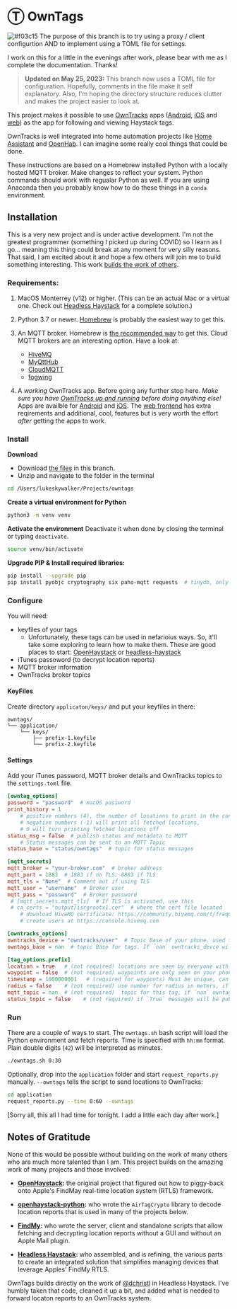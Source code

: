 # Ⓣ OwnTags
![#f03c15](https://placehold.co/15x15/50bf54/50bf54.png) The purpose of this branch is to try using a proxy / client configurtion AND to implement using a TOML file for settings.

I work on this for a little in the evenings after work, please bear with me as I complete the documentation. Thanks!

> **Updated on May 25, 2023:** This branch now uses a TOML file for configuration. Hopefully, comments in the file make it self explanatory. Also, I'm hoping the directory structure reduces clutter and makes the project easier to look at.

This project makes it possible to use [OwnTracks](https://owntracks.org/) apps ([Android](https://play.google.com/store/apps/details?id=org.owntracks.android), [iOS](https://itunes.apple.com/us/app/mqttitude/id692424691?mt=8) and [web](https://github.com/owntracks/frontend)) as the app for following and viewing Haystack tags.

OwnTracks is well integrated into home automation projects like [Home Assistant](https://www.home-assistant.io/integrations/owntracks/) and [OpenHab](https://www.openhab.org/addons/bindings/gpstracker/). I can imagine some really cool things that could be done.

These instructions are based on a Homebrew installed Python with a locally hosted MQTT broker. Make changes to reflect your system. Python commands should work with regualar Python as well. If you are using Anaconda then you probably know how to do these things in a `conda` environment.


<!-- ![map displaying owntracks features like track lines, heatmaps and  regions](map-features.png "OwnTracks Map Features")

I'm going to use these in some screenshots.
Robots: 33.81411508658622, -117.9209239699076
Light Saber: 33.814089694852186, -117.92266596079212
Luke: 33.8141448100308, -117.92313412450245
X-Wing: 33.814162638077384, -117.92309657349315
-->
## Installation 

This is a very new project and is under active development. I'm not the greatest programmer (something I picked up during COVID) so I learn as I go... meaning this thing could break at any moment for very silly reasons. That said, I am excited about it and hope a few others will join me to build something interesting. This work [builds the work of others](https://github.com/mrmay-dev/owntags/tree/dev-client#notes-of-gratitude).

### Requirements:

1. MacOS Monterrey (v12) or higher. (This can be an actual Mac or a virtual one. Check out [Headless Haystack](https://github.com/dchristl/headless-haystack) for a complete solution.)

2. Python 3.7 or newer. [Homebrew](https://docs.brew.sh/Homebrew-and-Python) is probably the easiest way to get this.

3. An MQTT broker. Homebrew is [the recommended way](https://mosquitto.org/download/#mac) to get this. Cloud MQTT brokers are an interesting option. Have a look at:
     - [HiveMQ](https://www.hivemq.com/mqtt-cloud-broker/)
     - [MyQttHub](https://myqtthub.com/en)
     - [CloudMQTT](https://www.cloudmqtt.com/)
     - [fogwing](https://www.fogwing.io/)

4. A *working* OwnTracks app. Before going any further stop here. *Make sure you have [OwnTracks up and running](https://owntracks.org/booklet/) before doing anything else!* Apps are availble for [Android](https://play.google.com/store/apps/details?id=org.owntracks.android) and [iOS](https://itunes.apple.com/us/app/mqttitude/id692424691?mt=8). The [web frontend](https://github.com/owntracks/frontend) has extra reqirements and additional, cool, features but is very worth the effort *after* getting the apps to work.


### Install

**Download**
- Download [the files](https://github.com/mrmay-dev/owntags/archive/refs/heads/dev-client.zip) in this branch.
- Unzip and navigate to the folder in the terminal

```bash
cd /Users/lukeskywalker/Projects/owntags
```

**Create a virtual environment for Python**
```bash
python3 -m venv venv
```

**Activate the environment**
Deactivate it when done by closing the terminal or typing `deactivate`.

```bash
source venv/bin/activate
```

**Upgrade PIP & Install required libraries:**
```bash
pip install --upgrade pip
pip install pyobjc cryptography six paho-mqtt requests  # tinydb, only if you want to export locations to this database
``` 

### Configure

You will need:

* keyfiles of your tags
    * Unfortunately, these tags can be used in nefarioius ways. So, it'll take some exploring to learn how to make them. These are good places to start: [OpenHaystack](https://github.com/seemoo-lab/openhaystack/tree/main/Firmware/ESP32#deploy-the-firmware) or [headless-haystack](https://github.com/dchristl/headless-haystack/tree/main/firmware/ESP32)
* iTunes passoword (to decrypt location reports)
* MQTT broker information
* OwnTracks broker topics

#### KeyFiles

Create directory `applicaton/keys/` and put your keyfiles in there:

```text
owntags/
└── application/
    └── keys/
        ├── prefix-1.keyfile
        └── prefix-2.keyfile
```

#### Settings

Add your iTunes password, MQTT broker details and OwnTracks topics to the `settings.toml` file.

```toml
[owntag_options]
password = "password"  # macOS password
print_history = 1
    # positive numbers (4), the number of locations to print in the console
    # negative numbers (-1) will print all fetched locations,
    # 0 will turn printing fetched locations off
status_msg = false  # publish status and metadata to MQTT
    # Status messages can be sent to an MQTT Topic
status_base = "status/owntags"  # topic for status messages

[mqtt_secrets]
mqtt_broker = "your-broker.com"  # broker address
mqtt_port = 1883  # 1883 if no TLS; 8883 if TLS
mqtt_tls = "None"  # Comment out if using TLS
mqtt_user = "username"  # Broker user
mqtt_pass = "password"  # Broker password
 # [mqtt_secrets.mqtt_tls]  # If TLS is activated, use this
 # ca_certs = "output/isrgrootx1.cer"  # where the cert file located
    # download HiveMQ certificate: https://community.hivemq.com/t/frequently-asked-questions/514
    # create users at https://console.hivemq.com

[owntracks_options]
owntracks_device = "owntracks/user"  # Topic Base of your phone, used for waypoints
owntags_base = nan  # topic Base for tags. If `nan` owntracks_devce will be used.

[tag_options.prefix]
location = true   # (not required) locations are seen by everyone with access to the topic (they act like users)
waypoint = false  # (not required) waypoints are only seen on your phone (or device)
timestamp = 1000000001   # (required for wayponts) Must be unique, can be any past Unix/Posix timestamp.
radius = false    # (not required) use number for radius in meters, if `false` turn off, if `true` use confidence
mqtt_topic = nan  # (not required)  topic for this tag, if `nan` owntags_base will be used
status_topic = false    # (not required) if `True` messages will be published to `status_base`/prefix

```

### Run
There are a couple of ways to start. The `owntags.sh` bash script will load the Python environment and fetch reports. Time is specified with `hh:mm` format. Plain double digits (`42`) will be interpreted as minutes.

```bash
./owntags.sh 0:30
```

Optionally, drop into the `application` folder and start `request_reports.py` manually. `--owntags` tells the script to send locations to OwnTracks:

```bash
cd application
request_reports.py --time 0:60 --owntags
```

[Sorry all, this all I had time for tonight. I add a little each day after work.]
 
## Notes of Gratitude

None of this would be possible without building on the work of many others who are much more talented than I am. This project builds on the amazing work of many projects and those involved:

- **[OpenHaystack](https://github.com/seemoo-lab/openhaystack):** the original project that figured out how to piggy-back onto Apple's FindMay real-time location system (RTLS) framework.

- **[openhaystack-python](https://github.com/hatomist/openhaystack-python):** who wrote the `AirTagCrypto` library to decode location reports that is used in many of the projects below.

- **[FindMy](https://github.com/biemster/FindMy):** who wrote the server, client and standalone scripts that allow fetching and decrypting location reports without a GUI and without an Apple Mail plugin.

- **[Headless Haystack](https://github.com/dchristl/headless-haystack):** who assembled, and is refining, the various parts to create an integrated solution that simplifies managing devices that leverage Apples' FindMy RTLS.

OwnTags builds directly on the work of [@dchristl](https://github.com/dchristl) in Headless Haystack. I've humbly taken that code, cleaned it up a bit, and added what is needed to forward locaton reports to an OwnTracks system.
